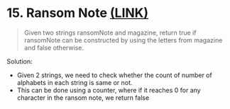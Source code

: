 # 15. Ransom Note [(LINK)](https://leetcode.com/problems/ransom-note)

> Given two strings ransomNote and magazine, return true if ransomNote can be constructed by using the letters from magazine and false otherwise.


Solution:

* Given 2 strings, we need to check whether the count of number of alphabets in each string is same or not.
* This can be done using a counter, where if it reaches 0 for any character in the ransom note, we return false